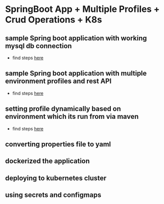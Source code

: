# SpringBoot App + Multiple Profiles + Crud Operations + K8s

## sample Spring boot application with working mysql db connection

- find steps [here](src/main/resources/notes/1.0_db_connection_springboot_app.md)

## sample Spring boot application with multiple environment profiles and rest API

- find steps [here](src/main/resources/notes/2.0_crud_operations_springboot_app.md)

## setting profile dynamically based on environment which its run from via maven
- find steps [here](src/main/resources/notes/3.0_setting_profile_dynamically.md)

## converting properties file to yaml 


## dockerized the application

## deploying to kubernetes cluster

## using secrets and configmaps 



